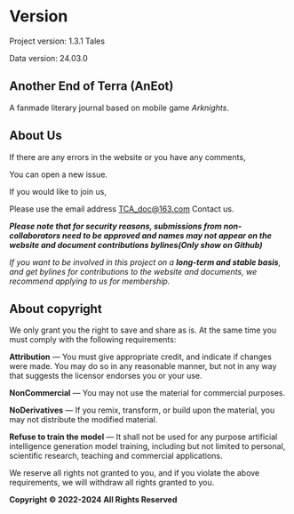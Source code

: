 # Version

Project version: 1.3.1 Tales

Data version: 24.03.0

## Another End of Terra (AnEot)

A fanmade literary journal based on mobile game *Arknights*.

## About Us

If there are any errors in the website or you have any comments,

You can open a new issue.

If you would like to join us,

Please use the email address [TCA_doc@163.com](mailto:TCA_doc@163.com) Contact us.

***Please note that for security reasons, submissions from non-collaborators need to be approved and names may not appear on the website and document contributions bylines(Only show on Github)***

*If you want to be involved in this project on a <b>long-term and stable basis</b>, and get bylines for contributions to the website and documents, we recommend applying to us for membership.*

## About copyright

We only grant you the right to save and share as is. At the same time you must comply with the following requirements:

**Attribution** — You must give appropriate credit, and indicate if changes were made. You may do so in any reasonable manner, but not in any way that suggests the licensor endorses you or your use.

**NonCommercial** — You may not use the material for commercial purposes.

**NoDerivatives** — If you remix, transform, or build upon the material, you may not distribute the modified material.

**Refuse to train the model** — It shall not be used for any purpose artificial intelligence generation model training, including but not limited to personal, scientific research, teaching and commercial applications.

We reserve all rights not granted to you, and if you violate the above requirements, we will withdraw all rights granted to you.

**Copyright © 2022-2024 All Rights Reserved**
